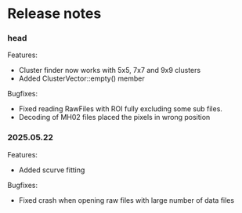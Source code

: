 # Release notes


### head

Features:

- Cluster finder now works with 5x5, 7x7 and 9x9 clusters
- Added ClusterVector::empty() member

Bugfixes:
- Fixed reading RawFiles with ROI fully excluding some sub files. 
- Decoding of MH02 files placed the pixels in wrong position

### 2025.05.22

Features:

- Added scurve fitting

Bugfixes:

- Fixed crash when opening raw files with large number of data files




